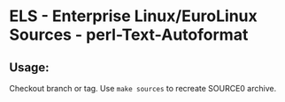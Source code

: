 # ELS - Enterprise Linux/EuroLinux Sources - perl-Text-Autoformat
 
## Usage:
  Checkout branch or tag. Use `make sources` to recreate  SOURCE0 archive.
